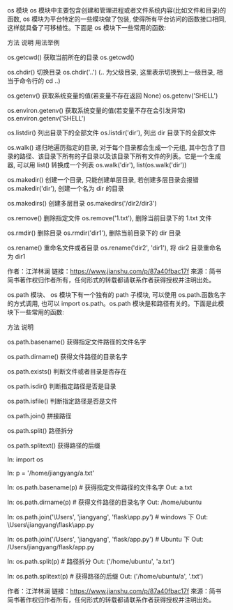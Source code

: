 os 模块
os 模块中主要包含创建和管理进程或者文件系统内容(比如文件和目录)的函数, os 模块为平台特定的一些模块做了包装, 使得所有平台访问的函数接口相同, 这样就具备了可移植性。下面是 os 模块下一些常用的函数:



方法
说明
用法举例




os.getcwd()
获取当前所在的目录
os.getcwd()


os.chdir()
切换目录
os.chdir('..') (.. 为父级目录, 这里表示切换到上一级目录, 相当于命令行的 cd ..)


os.getenv()
获取系统变量的值(若变量不存在返回 None)
os.getenv('SHELL')


os.environ.getenv()
获取系统变量的值(若变量不存在会引发异常)
os.environ.getenv('SHELL')


os.listdir()
列出目录下的全部文件
os.listdir('dir'), 列出 dir 目录下的全部文件


os.walk()
递归地遍历指定的目录, 对于每个目录都会生成一个元组, 其中包含了目录的路径、该目录下所有的子目录以及该目录下所有文件的列表。它是一个生成器, 可以用 list() 转换成一个列表
os.walk('dir'), list(os.walk('dir'))


os.makedir()
创建一个目录, 只能创建单层目录, 若创建多层目录会报错
os.makedir('dir'), 创建一个名为 dir 的目录


os.makedirs()
创建多层目录
os.makedirs('/dir2/dir3')


os.remove()
删除指定文件
os.remove('1.txt'), 删除当前目录下的 1.txt 文件


os.rmdir()
删除目录
os.rmdir('dir1'), 删除当前目录下的 dir 目录


os.rename()
重命名文件或者目录
os.rename('dir2', 'dir1'), 将 dir2 目录重命名为 dir1

作者：江洋林澜
链接：https://www.jianshu.com/p/87a40fbac17f
來源：简书
简书著作权归作者所有，任何形式的转载都请联系作者获得授权并注明出处。



os.path 模块、
os 模块下有一个独有的 path 子模块, 可以使用 os.path.函数名字 的方式调用, 也可以 import os.path。os.path 模块是和路径有关的。下面是此模块下一些常用的函数:



方法
说明




os.path.basename()
获得指定文件路径的文件名字


os.path.dirname()
获得文件路径的目录名字


os.path.exists()
判断文件或者目录是否存在


os.path.isdir()
判断指定路径是否是目录


os.path.isfile()
判断指定路径是否是文件


os.path.join()
拼接路径


os.path.split()
路径拆分


os.path.splitext()
获得路径的后缀



In: import os

In: p = '/home/jiangyang/a.txt'

In: os.path.basename(p) # 获得指定文件路径的文件名字
Out:
a.txt

In: os.path.dirname(p) # 获得文件路径的目录名字
Out:
/home/ubuntu

In: os.path.join('\\Users', 'jiangyang', 'flask\\app.py') # windows 下
Out:
\Users\jiangyang\flask\app.py

In: os.path.join('/Users', 'jiangyang', 'flask/app.py') # Ubuntu 下
Out:
/Users/jiangyang/flask/app.py

In: os.path.split(p) # 路径拆分
Out:
('/home/ubuntu', 'a.txt')

In: os.path.splitext(p) # 获得路径的后缀
Out:
('/home/ubuntu/a', '.txt')

作者：江洋林澜
链接：https://www.jianshu.com/p/87a40fbac17f
來源：简书
简书著作权归作者所有，任何形式的转载都请联系作者获得授权并注明出处。